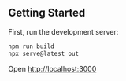 ## Getting Started

First, run the development server:

```bash
npm run build
npx serve@latest out
```

Open [http://localhost:3000](http://localhost:3000) 

